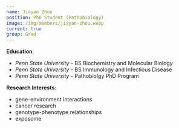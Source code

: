 ```yaml
---
name: Jiayan Zhou
position: PhD Student (Pathobiology)
image: /img/members/jiayan-zhou.webp
current: true
group: Grad
---
```


**Education**: 

  * *Penn State University* - BS Biochemistry and Molecular Biology
  * *Penn State University* - BS Immunology and Infectious Disease
  * *Penn State University* - Pathobiolgy PhD Program

**Research Interests**:

  * gene-environment interactions
  * cancer research
  * genotype-phenotype relationships
  * exposome
